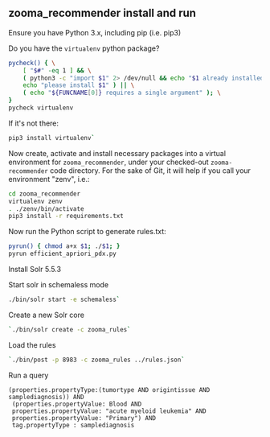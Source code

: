 ## zooma_recommender install and run

Ensure you have Python 3.x, including pip (i.e. pip3)

Do you have the `virtualenv` python package?

```bash
pycheck() { \
    [ "$#" -eq 1 ] && \
    ( python3 -c "import $1" 2> /dev/null && echo "$1 already installed" || \
    echo "please install $1" ) || \
    ( echo "${FUNCNAME[0]} requires a single argument" ); \
}
pycheck virtualenv
```

If it's not there:

```bash
pip3 install virtualenv`
```

Now create, activate and install necessary packages into a virtual environment
for `zooma_recommender`, under your checked-out `zooma-recommender` code
directory. For the sake of Git, it will help if you call your environment
"zenv", i.e.:

```bash
cd zooma_recommender
virtualenv zenv
. ./zenv/bin/activate
pip3 install -r requirements.txt
```

Now run the Python script to generate rules.txt:

```bash
pyrun() { chmod a+x $1; ./$1; }
pyrun efficient_apriori_pdx.py
```

Install Solr 5.5.3

Start solr in schemaless mode

```bash
./bin/solr start -e schemaless`
```

Create a new Solr core

```bash
`./bin/solr create -c zooma_rules`
```

Load the rules

```bash
`./bin/post -p 8983 -c zooma_rules ../rules.json`
```

Run a query

```
(properties.propertyType:(tumortype AND origintissue AND samplediagnosis)) AND
 (properties.propertyValue: Blood AND
 properties.propertyValue: "acute myeloid leukemia" AND
 properties.propertyValue: "Primary") AND
 tag.propertyType : samplediagnosis
```
